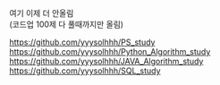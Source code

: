 여기 이제 더 안올림  
(코드업 100제 다 풀때까지만 올림)  

https://github.com/yyysolhhh/PS_study  
https://github.com/yyysolhhh/Python_Algorithm_study  
https://github.com/yyysolhhh/JAVA_Algorithm_study  
https://github.com/yyysolhhh/SQL_study  
